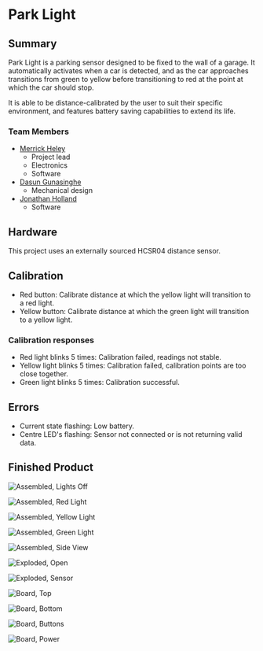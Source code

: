 # Park Light

## Summary

Park Light is a parking sensor designed to be fixed to the wall of a garage.
It automatically activates when a car is detected, and as the car approaches transitions from green to yellow before transitioning to red at the point at which the car should stop.

It is able to be distance-calibrated by the user to suit their specific environment, and features battery saving capabilities to extend its life.

### Team Members

* [Merrick Heley](https://github.com/MerrickHeley)
    * Project lead
	* Electronics
	* Software
* [Dasun Gunasinghe]()
	* Mechanical design
* [Jonathan Holland](https://github.com/JonathanHolland)
    * Software

## Hardware

This project uses an externally sourced HCSR04 distance sensor.

## Calibration

* Red button: Calibrate distance at which the yellow light will transition to a red light.
* Yellow button: Calibrate distance at which the green light will transition to a yellow light.

### Calibration responses

* Red light blinks 5 times: Calibration failed, readings not stable.
* Yellow light blinks 5 times: Calibration failed, calibration points are too close together.
* Green light blinks 5 times: Calibration successful.

## Errors

* Current state flashing: Low battery.
* Centre LED's flashing: Sensor not connected or is not returning valid data.

## Finished Product

![Assembled, Lights Off](assets/Assembled_LightOff.jpg)

![Assembled, Red Light](assets/Assembled_LightRed.jpg)

![Assembled, Yellow Light](assets/Assembled_LightYellow.jpg)

![Assembled, Green Light](assets/Assembled_LightGreen.jpg)

![Assembled, Side View](assets/Assembled_Side.jpg)

![Exploded, Open](assets/Exploded_Open.jpg)

![Exploded, Sensor](assets/Exploded_Sensor.jpg)

![Board, Top](assets/Board_Top.jpg)

![Board, Bottom](assets/Board_Bottom.jpg)

![Board, Buttons](assets/Board_Buttons.jpg)

![Board, Power](assets/Board_Power.jpg)
